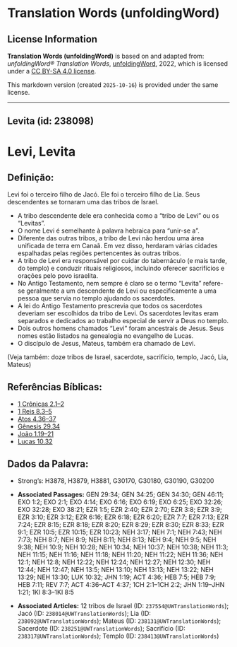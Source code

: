 # Translation Words (unfoldingWord)

## License Information

**Translation Words (unfoldingWord)** is based on and adapted from: _unfoldingWord® Translation Words_, [unfoldingWord](https://unfoldingword.org/utw), 2022, which is licensed under a [CC BY-SA 4.0 license](https://creativecommons.org/licenses/by-sa/4.0/legalcode.en).

This markdown version (created `2025-10-16`) is provided under the same license.



--------------------------------

## Levita (id: 238098)

Levi, Levita
============

Definição:
----------

Levi foi o terceiro filho de Jacó. Ele foi o terceiro filho de Lia. Seus descendentes se tornaram uma das tribos de Israel.

* A tribo descendente dele era conhecida como a “tribo de Levi” ou os “Levitas”.
* O nome Levi é semelhante à palavra hebraica para “unir\-se a”.
* Diferente das outras tribos, a tribo de Levi não herdou uma área unificada de terra em Canaã. Em vez disso, herdaram várias cidades espalhadas pelas regiões pertencentes às outras tribos.
* A tribo de Levi era responsável por cuidar do tabernáculo (e mais tarde, do templo) e conduzir rituais religiosos, incluindo oferecer sacrifícios e orações pelo povo israelita.
* No Antigo Testamento, nem sempre é claro se o termo “Levita” refere\-se geralmente a um descendente de Levi ou especificamente a uma pessoa que servia no templo ajudando os sacerdotes.
* A lei do Antigo Testamento prescrevia que todos os sacerdotes deveriam ser escolhidos da tribo de Levi. Os sacerdotes levitas eram separados e dedicados ao trabalho especial de servir a Deus no templo.
* Dois outros homens chamados “Levi” foram ancestrais de Jesus. Seus nomes estão listados na genealogia no evangelho de Lucas.
* O discípulo de Jesus, Mateus, também era chamado de Levi.

(Veja também: doze tribos de Israel, sacerdote, sacrifício, templo, Jacó, Lia, Mateus)

Referências Bíblicas:
---------------------

* [1 Crônicas 2\.1–2](https://ref.ly/1Chr2:1-1Chr2:2)
* [1 Reis 8\.3–5](https://ref.ly/1Kgs8:3-1Kgs8:5)
* [Atos 4\.36–37](https://ref.ly/Acts4:36-Acts4:37)
* [Gênesis 29\.34](https://ref.ly/Gen29:34)
* [João 1\.19–21](https://ref.ly/John1:19-John1:21)
* [Lucas 10\.32](https://ref.ly/Luke10:32)

Dados da Palavra:
-----------------

* Strong’s: H3878, H3879, H3881, G30170, G30180, G30190, G30200

* **Associated Passages:** GEN 29:34; GEN 34:25; GEN 34:30; GEN 46:11; EXO 1:2; EXO 2:1; EXO 4:14; EXO 6:16; EXO 6:19; EXO 6:25; EXO 32:26; EXO 32:28; EXO 38:21; EZR 1:5; EZR 2:40; EZR 2:70; EZR 3:8; EZR 3:9; EZR 3:10; EZR 3:12; EZR 6:16; EZR 6:18; EZR 6:20; EZR 7:7; EZR 7:13; EZR 7:24; EZR 8:15; EZR 8:18; EZR 8:20; EZR 8:29; EZR 8:30; EZR 8:33; EZR 9:1; EZR 10:5; EZR 10:15; EZR 10:23; NEH 3:17; NEH 7:1; NEH 7:43; NEH 7:73; NEH 8:7; NEH 8:9; NEH 8:11; NEH 8:13; NEH 9:4; NEH 9:5; NEH 9:38; NEH 10:9; NEH 10:28; NEH 10:34; NEH 10:37; NEH 10:38; NEH 11:3; NEH 11:15; NEH 11:16; NEH 11:18; NEH 11:20; NEH 11:22; NEH 11:36; NEH 12:1; NEH 12:8; NEH 12:22; NEH 12:24; NEH 12:27; NEH 12:30; NEH 12:44; NEH 12:47; NEH 13:5; NEH 13:10; NEH 13:13; NEH 13:22; NEH 13:29; NEH 13:30; LUK 10:32; JHN 1:19; ACT 4:36; HEB 7:5; HEB 7:9; HEB 7:11; REV 7:7; ACT 4:36–ACT 4:37; 1CH 2:1–1CH 2:2; JHN 1:19–JHN 1:21; 1KI 8:3–1KI 8:5
* **Associated Articles:** 12 tribos de Israel (ID: `237554@UWTranslationWords`); Jacó (ID: `238014@UWTranslationWords`); Lia (ID: `238092@UWTranslationWords`); Mateus (ID: `238131@UWTranslationWords`); Sacerdote (ID: `238251@UWTranslationWords`); Sacrifício (ID: `238317@UWTranslationWords`); Templo (ID: `238413@UWTranslationWords`)

